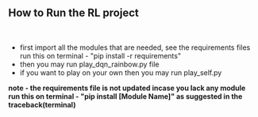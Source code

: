  <h2>How to Run the RL project</h2>
 <br>
 <ul>
 <li>first import all the modules that are needed, see the requirements files run this on terminal - "pip install -r requirements"</li>
 <li>then you may run play_dqn_rainbow.py file</li>
 <li>if you want to play on your own then you may run play_self.py</li></ul>

 <b>note - the requirements file is not updated incase you lack any module run this on terminal - "pip install [Module Name]" as suggested in the traceback(terminal)</b>
